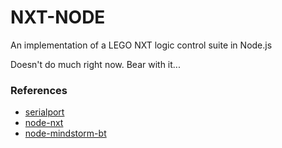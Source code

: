 # NXT-NODE

An implementation of a LEGO NXT logic control suite in Node.js

Doesn't do much right now. Bear with it...

### References
* [serialport](https://github.com/voodootikigod/node-serialport)
* [node-nxt](https://github.com/paulcuth/node-nxt)
* [node-mindstorm-bt](https://github.com/davsebamse/node-mindstorm-bt)